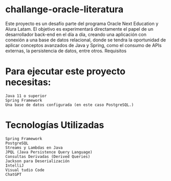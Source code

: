 # challange-oracle-literatura
Este proyecto es un desafío parte del programa Oracle Next Education y Alura Latam. El objetivo es experimentará directamente el papel de un desarrollador back-end en el día a día, creando una aplicación con conexión a una base de datos relacional, donde se tendra la oportunidad de aplicar conceptos avanzados de Java y Spring, como el consumo de APIs externas, la persistencia de datos, entre otros.
Requisitos

# Para ejecutar este proyecto necesitas:

    Java 11 o superior
    Spring Framework
    Una base de datos configurada (en este caso PostgreSQL.)
    
# Tecnologías Utilizadas
  
    Spring Framework
    PostgreSQL
    Streams y Lambdas en Java
    JPQL (Java Persistence Query Language)
    Consultas Derivadas (Derived Queries)
    Jackson para Deserialización
    IntelliJ
    Visual tudio Code
    ChatGPT
